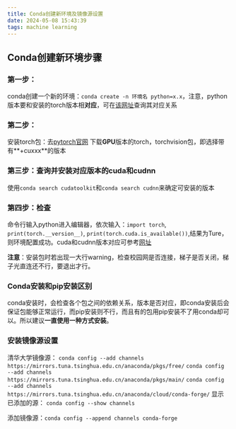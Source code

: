```yaml
---
title: Conda创建新环境及镜像源设置
date: 2024-05-08 15:43:39
tags: machine learning
---
```


## Conda创建新环境步骤

### 第一步：

conda创建一个新的环境：`conda create -n 环境名 python=x.x`，注意，python版本要和安装的torch版本相**对应**，可在[该网址](https://blog.csdn.net/WOSHIRENXIN/article/details/127415609)查询其对应关系
### 第二步：

安装torch包：去[pytorch官网](https://pytorch.org/get-started/previous-versions/) 下载**GPU**版本的torch，torchvision包，即选择带有**+cuxxx**的版本
### 第三步：查询并安装对应版本的cuda和cudnn

使用`conda search cudatoolkit`和`conda search cudnn`来确定可安装的版本

### 第四步：检查
命令行输入python进入编辑器，依次输入：`import torch`, `print(torch.__version__)`, `print(torch.cuda.is_available())`,结果为Ture，则环境配置成功。cuda和cudnn版本对应可参考[网址](https://blog.csdn.net/matrix273/article/details/103534991)

**注意**：安装包时若出现一大行warning，检查校园网是否连接，梯子是否关闭，梯子光直连还不行，要退出才行。

### Conda安装和pip安装区别
conda安装时，会检查各个包之间的依赖关系，版本是否对应，即conda安装后会保证包能够正常运行，而pip安装则不行，而且有的包用pip安装不了用conda却可以。所以建议**一直使用一种方式安装**。

### 安装镜像源设置
清华大学镜像源：
`conda config --add channels https://mirrors.tuna.tsinghua.edu.cn/anaconda/pkgs/free/`
`conda config --add channels https://mirrors.tuna.tsinghua.edu.cn/anaconda/pkgs/main/`
`conda config --add channels https://mirrors.tuna.tsinghua.edu.cn/anaconda/cloud/conda-forge/`
显示已添加的源：
`conda config --show channels`

添加镜像源：`conda config --append channels conda-forge
`

